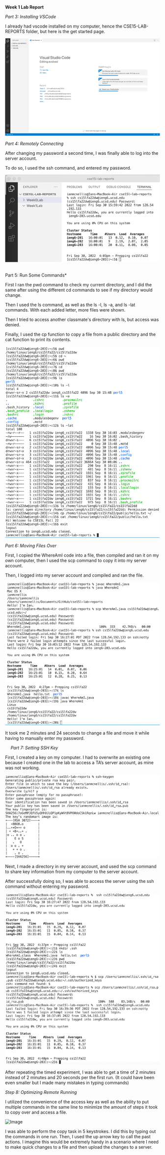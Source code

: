 **Week 1 Lab Report**

*Part 3: Installing VSCode*

I already had vscode installed on my computer, hence the CSE15-LAB-REPORTS folder, but here is the get started page.

![Image](Picture1.png)



*Part 4: Remotely Connecting*

After changing my password a second time, I was finally able to log into the server account.

To do so, I used the ssh command, and entered my password.
 
![Image](Picture2.png)
 


Part 5: Run Some Commands*

First I ran the pwd command to check my current directory, and I did the same after using the different cd commands to see if my directory would change.

Then I used the ls command, as well as the ls -l, ls -a, and ls -lat commands. With each added letter, more files were shown.

Then I tried to access another classmate's directory with ls, but access was denied.

Finally, I used the cp function to copy a file from a public directory and the cat function to print its contents.

![Image](Picture3.png)
 


*Part 6: Moving Files Over*

First, I copied the WhereAmI code into a file, then compiled and ran it on my own computer, then I used the scp command to copy it into my server account.

Then, I logged into my server account and compiled and ran the file.

![Image](Picture4.png)

It took me 2 minutes and 24 seconds to change a file and move it while having to manually enter my password.


 
*Part 7: Setting SSH Key*

First, I created a key on my computer. I had to overwrite an existing one because I created one in the lab to access a TA’s server account, as mine was not working.
 
![Image](Picture5.png)

Next, I made a directory in my server account, and used the scp command to share key information from my computer to the server account.

After successfully doing so, I was able to access the server using the ssh command without entering my password.
 
![Image](Picture6.png)

After repeating the timed experiment, I was able to get a time of 2 minutes instead of 2 minutes and 20 seconds per the first run. (It could have been even smaller but I made many mistakes in typing commands)
 


*Step 8: Optimizing Remote Running*

I utilized the convenience of the access key as well as the ability to put multiple commands in the same line to minimize the amount of steps it took to copy over and access a file.
 
![Image](Picture7.png)

I was able to perform the copy task in 5 keystrokes. I did this by typing out the commands in one run. Then, I used the up arrow key to call the past actions. I imagine this would be extremely handy in a scenario where I need to make quick changes to a file and then upload the changes to a server.
